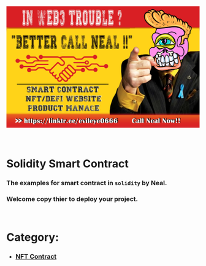 <div style='margin: auto;'>
  <a href="https://linktr.ee/evileye0666" target="_blank"><img src="./Images/betterCallNeal.jpg" alt=""></a>
</div>
<br/><br/>
<h1>Solidity Smart Contract</h1>
<h3>The examples for smart contract in <code>solidity</code> by Neal.</h3>
<h3>Welcome copy thier to deploy your project.</h3>
<br/>
<h1>Category:</h1>
<ul>
  <li><h3><a href="https://github.com/Evileye0666/Smart-contract/tree/main/NFT_Contract" target='_blank'>NFT Contract</a></h3></li>
</ul>
